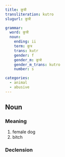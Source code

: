 ```yaml
---
title: कुत्री
transliteration: kutro
slugurl: कुत्री

grammar:
  word: कुत्री
  noun:
    ending: ii
    term: कुत्र
    trans: kutr
    gender: f
    gender_m: कुत्रो
    gender_m_trans: kutro
    number: s

categories: 
  - animal
  - abusive
---
```

## Noun
### Meaning
1. female dog
2. bitch

### Declension
<noun-decl :grammar="grammar"></noun-decl>